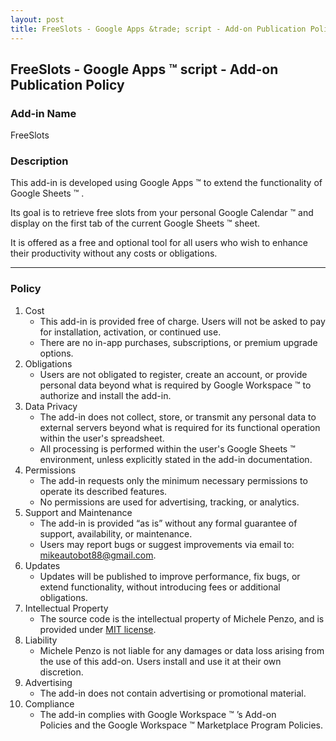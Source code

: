```yaml
---
layout: post
title: FreeSlots - Google Apps &trade; script - Add-on Publication Policy
---
```


## FreeSlots - Google Apps &trade; script - Add-on Publication Policy

### Add-in Name

FreeSlots

### Description

This add-in is developed using Google Apps &trade; to extend the functionality of Google Sheets &trade; . 

Its goal is to retrieve free slots from your personal Google Calendar &trade; and display on the first tab of the current Google Sheets &trade; sheet.

It is offered as a free and optional tool for all users who wish to enhance their productivity without any costs or obligations.

---

### Policy

1. Cost
    - This add-in is provided free of charge. Users will not be asked to pay for installation, activation, or continued use.
    - There are no in-app purchases, subscriptions, or premium upgrade options.
2. Obligations
    - Users are not obligated to register, create an account, or provide personal data beyond what is required by Google Workspace &trade; to authorize and install the add-in.
3. Data Privacy
    - The add-in does not collect, store, or transmit any personal data to external servers beyond what is required for its functional operation within the user's spreadsheet.
    - All processing is performed within the user's Google Sheets &trade; environment, unless explicitly stated in the add-in documentation.
4. Permissions
    - The add-in requests only the minimum necessary permissions to operate its described features.
    - No permissions are used for advertising, tracking, or analytics.
5. Support and Maintenance
    - The add-in is provided “as is” without any formal guarantee of support, availability, or maintenance.
    - Users may report bugs or suggest improvements via email to: [mikeautobot88@gmail.com](mailto:mikeautobot88@gmail.com).
6. Updates
    - Updates will be published to improve performance, fix bugs, or extend functionality, without introducing fees or additional obligations.
7. Intellectual Property
    - The source code is the intellectual property of Michele Penzo, and is provided under [MIT license](License).
8. Liability
    - Michele Penzo is not liable for any damages or data loss arising from the use of this add-on. Users install and use it at their own discretion.
9. Advertising
    - The add-in does not contain advertising or promotional material.
10. Compliance
    - The add-in complies with Google Workspace &trade; ’s Add-on Policies and the Google Workspace &trade; Marketplace Program Policies.
